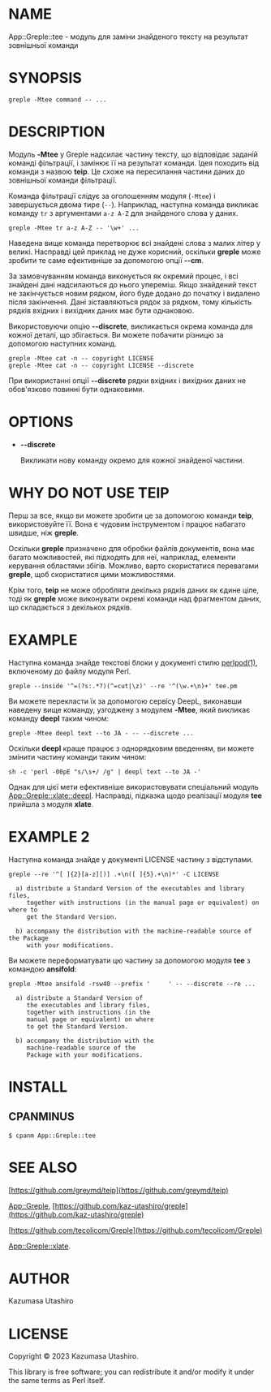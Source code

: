# NAME

App::Greple::tee - модуль для заміни знайденого тексту на результат зовнішньої команди

# SYNOPSIS

    greple -Mtee command -- ...

# DESCRIPTION

Модуль **-Mtee** у Greple надсилає частину тексту, що відповідає заданій команді фільтрації, і замінює її на результат команди. Ідея походить від команди з назвою **teip**. Це схоже на пересилання частини даних до зовнішньої команди фільтрації.

Команда фільтрації слідує за оголошенням модуля (`-Mtee`) і завершується двома тире (`--`). Наприклад, наступна команда викликає команду `tr` з аргументами `a-z A-Z` для знайденого слова у даних.

    greple -Mtee tr a-z A-Z -- '\w+' ...

Наведена вище команда перетворює всі знайдені слова з малих літер у великі. Насправді цей приклад не дуже корисний, оскільки **greple** може зробити те саме ефективніше за допомогою опції **--cm**.

За замовчуванням команда виконується як окремий процес, і всі знайдені дані надсилаються до нього упереміш. Якщо знайдений текст не закінчується новим рядком, його буде додано до початку і видалено після закінчення. Дані зіставляються рядок за рядком, тому кількість рядків вхідних і вихідних даних має бути однаковою.

Використовуючи опцію **--discrete**, викликається окрема команда для кожної деталі, що збігається. Ви можете побачити різницю за допомогою наступних команд.

    greple -Mtee cat -n -- copyright LICENSE
    greple -Mtee cat -n -- copyright LICENSE --discrete

При використанні опції **--discrete** рядки вхідних і вихідних даних не обов'язково повинні бути однаковими.

# OPTIONS

- **--discrete**

    Викликати нову команду окремо для кожної знайденої частини.

# WHY DO NOT USE TEIP

Перш за все, якщо ви можете зробити це за допомогою команди **teip**, використовуйте її. Вона є чудовим інструментом і працює набагато швидше, ніж **greple**.

Оскільки **greple** призначено для обробки файлів документів, вона має багато можливостей, які підходять для неї, наприклад, елементи керування областями збігів. Можливо, варто скористатися перевагами **greple**, щоб скористатися цими можливостями.

Крім того, **teip** не може обробляти декілька рядків даних як єдине ціле, тоді як **greple** може виконувати окремі команди над фрагментом даних, що складається з декількох рядків.

# EXAMPLE

Наступна команда знайде текстові блоки у документі стилю [perlpod(1)](http://man.he.net/man1/perlpod), включеному до файлу модуля Perl.

    greple --inside '^=(?s:.*?)(^=cut|\z)' --re '^(\w.+\n)+' tee.pm

Ви можете перекласти їх за допомогою сервісу DeepL, виконавши наведену вище команду, узгоджену з модулем **-Mtee**, який викликає команду **deepl** таким чином:

    greple -Mtee deepl text --to JA - -- --discrete ...

Оскільки **deepl** краще працює з однорядковим введенням, ви можете змінити частину команди таким чином:

    sh -c 'perl -00pE "s/\s+/ /g" | deepl text --to JA -'

Однак для цієї мети ефективніше використовувати спеціальний модуль [App::Greple::xlate::deepl](https://metacpan.org/pod/App%3A%3AGreple%3A%3Axlate%3A%3Adeepl). Насправді, підказка щодо реалізації модуля **tee** прийшла з модуля **xlate**.

# EXAMPLE 2

Наступна команда знайде у документі LICENSE частину з відступами.

    greple --re '^[ ]{2}[a-z][)] .+\n([ ]{5}.+\n)*' -C LICENSE

      a) distribute a Standard Version of the executables and library files,
         together with instructions (in the manual page or equivalent) on where to
         get the Standard Version.
    
      b) accompany the distribution with the machine-readable source of the Package
         with your modifications.
    

Ви можете переформатувати цю частину за допомогою модуля **tee** з командою **ansifold**:

    greple -Mtee ansifold -rsw40 --prefix '     ' -- --discrete --re ...

      a) distribute a Standard Version of
         the executables and library files,
         together with instructions (in the
         manual page or equivalent) on where
         to get the Standard Version.
    
      b) accompany the distribution with the
         machine-readable source of the
         Package with your modifications.
    

# INSTALL

## CPANMINUS

    $ cpanm App::Greple::tee

# SEE ALSO

[https://github.com/greymd/teip](https://github.com/greymd/teip)

[App::Greple](https://metacpan.org/pod/App%3A%3AGreple), [https://github.com/kaz-utashiro/greple](https://github.com/kaz-utashiro/greple)

[https://github.com/tecolicom/Greple](https://github.com/tecolicom/Greple)

[App::Greple::xlate](https://metacpan.org/pod/App%3A%3AGreple%3A%3Axlate).

# AUTHOR

Kazumasa Utashiro

# LICENSE

Copyright © 2023 Kazumasa Utashiro.

This library is free software; you can redistribute it and/or modify
it under the same terms as Perl itself.
